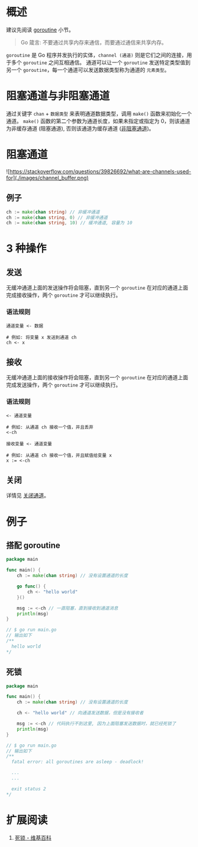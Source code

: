 # 概述

建议先阅读 [goroutine](goroutine.md) 小节。

> Go 箴言: 不要通过共享内存来通信，而要通过通信来共享内存。

`goroutine` 是 Go 程序并发执行的实体，`channel (通道)` 则是它们之间的连接，用于多个 `goroutine` 之间互相通信。
通道可以让一个 `goroutine` 发送特定类型值到另一个 `goroutine`，每一个通道可以发送数据类型称为通道的 `元素类型`。

# 阻塞通道与非阻塞通道

通过关键字 `chan` + `数据类型` 来表明通道数据类型，调用 `make()` 函数来初始化一个通道。
`make()` 函数的第二个参数为通道长度，如果未指定或指定为 0，则该通道为非缓存通道 (阻塞通道),
否则该通道为缓存通道 ([非阻塞通道](channel_buffer.md))。

# 阻塞通道

![https://stackoverflow.com/questions/39826692/what-are-channels-used-for](./images/channel_buffer.png)

## 例子

```go
ch := make(chan string) // 非缓冲通道
ch := make(chan string, 0) // 非缓冲通道
ch := make(chan string, 10) // 缓冲通道, 容量为 10
```

# 3 种操作

## 发送

无缓冲通道上面的发送操作将会阻塞，直到另一个 `goroutine` 在对应的通道上面完成接收操作，两个 `goroutine` 才可以继续执行。

### 语法规则

```shell
通道变量 <- 数据

# 例如: 将变量 x 发送到通道 ch
ch <- x 
```

## 接收

无缓冲通道上面的接收操作将会阻塞，直到另一个 `goroutine` 在对应的通道上面完成发送操作，两个 `goroutine` 才可以继续执行。

### 语法规则

```shell
<- 通道变量

# 例如: 从通道 ch 接收一个值，并且丢弃
<-ch 
````

```shell
接收变量 <- 通道变量

# 例如: 从通道 ch 接收一个值，并且赋值给变量 x
x := <-ch 
````

## 关闭

详情见 [关闭通道](channel_close.md)。

# 例子

## 搭配 goroutine

```go
package main

func main() {
	ch := make(chan string) // 没有设置通道的长度

	go func() {
		ch <- "hello world"
	}()

	msg := <-ch // 一直阻塞，直到接收到通道消息
	println(msg)
}

// $ go run main.go
// 输出如下
/**
  hello world
*/
```

## 死锁

```go
package main

func main() {
	ch := make(chan string) // 没有设置通道的长度

	ch <- "hello world" // 向通道发送数据，但是没有接收者

	msg := <-ch // 代码执行不到这里, 因为上面阻塞发送数据时，就已经死锁了
	println(msg)
}

// $ go run main.go
// 输出如下
/**
  fatal error: all goroutines are asleep - deadlock!

  ...
  ...

  exit status 2
*/
```

# 扩展阅读

1. [死锁 - 维基百科](https://zh.wikipedia.org/wiki/%E6%AD%BB%E9%94%81)